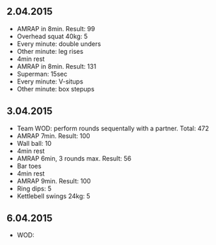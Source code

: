 ## 2.04.2015

* AMRAP in 8min. Result: 99
* Overhead squat 40kg: 5
* Every minute: double unders
* Other minute: leg rises
* 4min rest
* AMRAP in 8min. Result: 131
* Superman: 15sec
* Every minute: V-situps
* Other minute: box stepups

## 3.04.2015

* Team WOD: perform rounds sequentally with a partner. Total: 472
* AMRAP 7min. Result: 100
* Wall ball: 10
* 4min rest
* AMRAP 6min, 3 rounds max. Result: 56
* Bar toes
* 4min rest
* AMRAP 9min. Result: 100
* Ring dips: 5
* Kettlebell swings 24kg: 5

## 6.04.2015

* WOD: